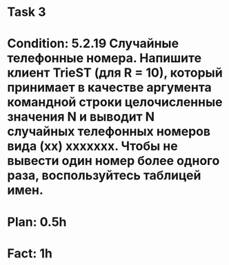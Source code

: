 # Task 3
# Condition: 5.2.19 Случайные телефонные номера. Напишите клиент TrieST (для R = 10), который принимает в качестве аргумента командной строки целочисленные значения N и выводит N случайных телефонных номеров вида (хх) ххххххх. Чтобы не вывести один номер более одного раза, воспользуйтесь таблицей имен.
# Plan: 0.5h
# Fact: 1h
